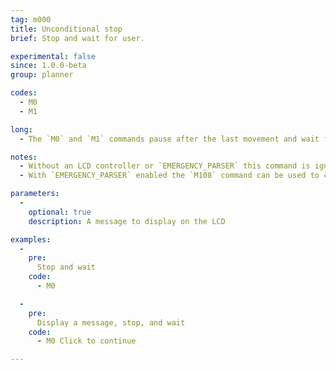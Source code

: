 ```yaml
---
tag: m000
title: Unconditional stop
brief: Stop and wait for user.

experimental: false
since: 1.0.0-beta
group: planner

codes:
  - M0
  - M1

long:
  - The `M0` and `M1` commands pause after the last movement and wait for the user to continue.

notes:
  - Without an LCD controller or `EMERGENCY_PARSER` this command is ignored.
  - With `EMERGENCY_PARSER` enabled the `M108` command can be used to continue.

parameters:
  -
    optional: true
    description: A message to display on the LCD

examples:
  -
    pre:
      Stop and wait
    code:
      - M0

  -
    pre:
      Display a message, stop, and wait
    code:
      - M0 Click to continue

---
```

